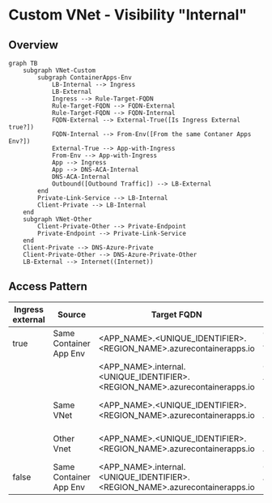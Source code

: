 # Custom VNet - Visibility "Internal"

## Overview

```mermaid
graph TB
    subgraph VNet-Custom
        subgraph ContainerApps-Env
            LB-Internal --> Ingress
            LB-External
            Ingress --> Rule-Target-FQDN
            Rule-Target-FQDN --> FQDN-External
            Rule-Target-FQDN --> FQDN-Internal
            FQDN-External --> External-True([Is Ingress External true?])
            FQDN-Internal --> From-Env([From the same Contaner Apps Env?])
            External-True --> App-with-Ingress
            From-Env --> App-with-Ingress
            App --> Ingress
            App --> DNS-ACA-Internal
            DNS-ACA-Internal
            Outbound([Outbound Traffic]) --> LB-External
        end
        Private-Link-Service --> LB-Internal
        Client-Private --> LB-Internal
    end
    subgraph VNet-Other
        Client-Private-Other --> Private-Endpoint
        Private-Endpoint --> Private-Link-Service
    end
    Client-Private --> DNS-Azure-Private
    Client-Private-Other --> DNS-Azure-Private-Other
    LB-External --> Internet((Internet))
```

## Access Pattern

| Ingress external | Source                 | Target FQDN                                                                 | Resolved Target IP                  |
|------------------|------------------------|-----------------------------------------------------------------------------|----------------------------|
| true             | Same Container App Env | <APP_NAME>.<UNIQUE_IDENTIFIER>.<REGION_NAME>.azurecontainerapps.io          | Container App Env Internal |
|                  |                        | <APP_NAME>.internal.<UNIQUE_IDENTIFIER>.<REGION_NAME>.azurecontainerapps.io | Container App Env Internal |
|                  | Same VNet              | <APP_NAME>.<UNIQUE_IDENTIFIER>.<REGION_NAME>.azurecontainerapps.io          | Private (Same VNet)        |
|                  | Other Vnet             | <APP_NAME>.<UNIQUE_IDENTIFIER>.<REGION_NAME>.azurecontainerapps.io          | Private (Same/Other VNet)  |
| false            | Same Container App Env | <APP_NAME>.internal.<UNIQUE_IDENTIFIER>.<REGION_NAME>.azurecontainerapps.io | Container App Env Internal |
